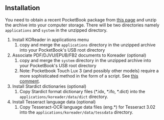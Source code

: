 ## Installation
You need to obtain a recent PocketBook package from [this page](https://github.com/koreader/koreader/releases) and unzip the archive into your computer storage. There will be two directories namely `applications` and `system` in the unzipped directory.

1. Install KOReader in applications menu
    1. copy and merge the `applications` directory in the unzipped archive into your PocketBook's USB root directory
1. Associate PDF/DJVU/EPUB/FB2 documents to Koreader (optional)
    1. copy and merge the `system` directory in the unzipped archive into your PocketBook's USB root directory
    1. Note: Pocketbook Touch Lux 3 (and possibly other models) require a more sophisticated method in the form of a script. See [this comment](https://github.com/koreader/koreader/issues/3544#issuecomment-396253917).
1. Install Stardict dictionaries (optional)
    1. Copy Stardict format dictionary files (*.idx, *.ifo, *.dict) into the `applications/koreader/data/dict` directory.
1. Install Tesseract language data (optional)
    1. Copy Tesseract-OCR language data files (eng.*) for Tesseract 3.02 into the `applications/koreader/data/tessdata` directory.

